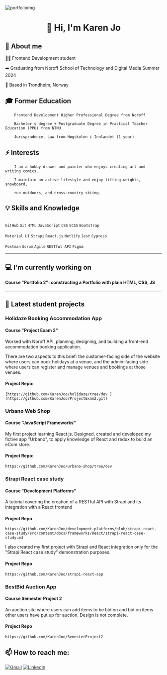 
![portfolioimg](https://github.com/KarenJoo/KarenJoo/assets/114563762/952a636c-7d86-4648-9a87-b7d266a35750)

# <div align='center'> 👋 Hi, I'm Karen Jo </div>

## 🔅 About me
  :woman_technologist: Frontend Development student
  
  ➡️ Graduating from Noroff School of Technology and Digital Media Summer 2024
    
 📍 Based in Trondheim, Norway

##  🎓 Former Education
        
        Frontend Development Higher Professional Degree from Noroff 
        
        Bachelor's degree + Postgraduate Degree in Practical Teacher Education (PPU) from NTNU
        
        Jurisprudence, Law from Høgskolen i Innlandet (1 year)

        

## ⚡ Interests

        I am a hobby drawer and painter who enjoys creating art and writing comics.
        
        I maintain an active lifestyle and enjoy lifting weights, snowboard,
        
        run outdoors, and cross-country skiing.
    
## 💡 Skills and Knowledge

<br> ```GitHub``` ```Git``` ```HTML``` ```JavaScript``` 
```CSS``` ```SCSS``` ```Bootstrap``` </br>
<br>```Material UI``` ```Strapi``` ```React.js``` 
```Netlify``` ```Jest``` ```Cypress```  </br>
<br>```Postman``` ```Scrum``` ```Agile``` ```RESTful API``` ```Figma``` </br>


________________________________________

## 💻 I'm currently working on
#### Course "Portfolio 2": constructing a Portfolio with plain HTML, CSS, JS

_________________________________________

 ## 🔭 Latest student projects

 ### Holidaze Booking Accommodation App
 #### Course "Project Exam 2"

Worked with Noroff API, planning, designing, and building a front-end accommodation booking application.

There are two aspects to this brief: the customer-facing side of the website where users can book holidays at a venue, and the admin-facing side where users can register and manage venues and bookings at those venues. 

#### Project Repo: 
    [https://github.com/KarenJoo/holidaze/tree/dev ](https://github.com/KarenJoo/ProjectExam2.git)
    
### Urbano Web Shop
#### Course "JavaScript Frameworks"

My first project learning React.js. Designed, created and developed my fictive app "Urbano", to apply knowledge of React and redux to build an eCom store. 

#### Project Repo: 
    https://github.com/KarenJoo/urbano-shop/tree/dev 
      
### Strapi React case study
#### Course "Development Platforms"

A tutorial covering the creation of a RESTful API with Strapi and its integration with a React frontend

#### Project Repo   
    https://github.com/KarenJoo/development-platforms/blob/strapi-react-case-study/src/content/docs/frameworks/React/strapi-react-case-study.md 

I also created my first project with Strapi and React integration only for the "Strapi React case study" demonstration purposes.

#### Project Repo   
    https://github.com/KarenJoo/strapi-react-app 
       
### BestBid Auction App
#### Course Semester Project 2 

An auction site where users can add items to be bid on and bid on items other users have put up for auction. Design is not complete.

#### Project Repo
    https://github.com/KarenJoo/SemesterProject2


    
## 📫 How to reach me: 
[![Gmail](https://img.shields.io/badge/Gmail-D14836?style=for-the-badge&logo=gmail&logoColor=white)](mailto:karenfiksdahl@gmail.com) [![LinkedIn](https://img.shields.io/badge/LinkedIn-0077B5?style=for-the-badge&logo=linkedin&logoColor=white)](https://www.linkedin.com/in/karen-jo/)
    

